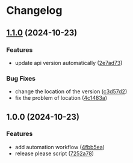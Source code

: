 # Changelog

## [1.1.0](https://github.com/saleh-ghazimoradi/Gophergram/compare/v1.0.0...v1.1.0) (2024-10-23)


### Features

* update api version automatically ([2e7ad73](https://github.com/saleh-ghazimoradi/Gophergram/commit/2e7ad737ecdca1619e696896fa51b108fd9cf5dc))


### Bug Fixes

* change the location of the version ([c3d57d2](https://github.com/saleh-ghazimoradi/Gophergram/commit/c3d57d2cb65c1ed67955c1376407502b883a01e2))
* fix the problem of location ([4c1483a](https://github.com/saleh-ghazimoradi/Gophergram/commit/4c1483a0d1cc1b464ec5d23b1c6630d2b0aceb5e))

## 1.0.0 (2024-10-23)


### Features

* add automation workflow ([4fbb5ea](https://github.com/saleh-ghazimoradi/Gophergram/commit/4fbb5ea2f18d4aa4136068ea5586f20b1bc50b90))
* release please script ([7252a78](https://github.com/saleh-ghazimoradi/Gophergram/commit/7252a78599a42f123689d6cb8f598c4f8298a420))
